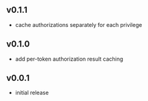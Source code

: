 ## v0.1.1

* cache authorizations separately for each privilege

## v0.1.0

* add per-token authorization result caching

## v0.0.1

* initial release
